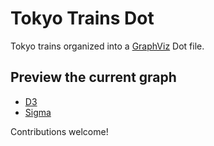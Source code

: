 # Tokyo Trains Dot

Tokyo trains organized into a [GraphViz](http://www.graphviz.org) Dot file.

## Preview the current graph
- [D3](http://htmlpreview.github.io/?https://github.com/wesalvaro/tokyo-dot/blob/master/renders/d3-force.html)
- [Sigma](http://htmlpreview.github.io/?https://github.com/wesalvaro/tokyo-dot/blob/master/renders/sigma.html)

Contributions welcome!
